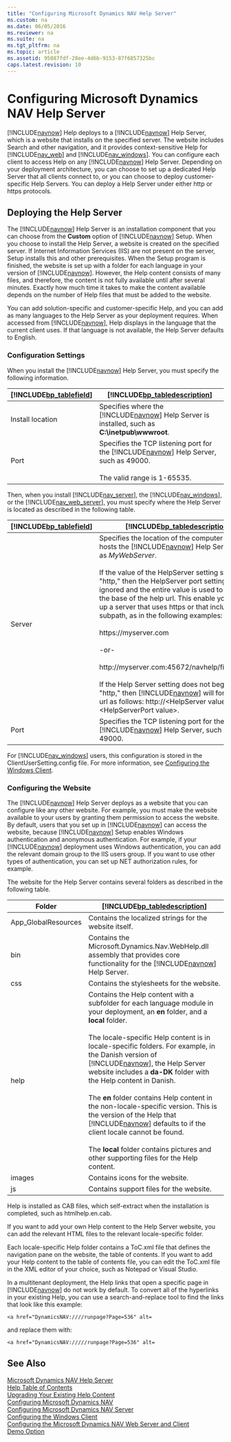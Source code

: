 ```yaml
---
title: "Configuring Microsoft Dynamics NAV Help Server"
ms.custom: na
ms.date: 06/05/2016
ms.reviewer: na
ms.suite: na
ms.tgt_pltfrm: na
ms.topic: article
ms.assetid: 95087fdf-28ee-4d6b-9153-87f6857325bc
caps.latest.revision: 10
---
```

# Configuring Microsoft Dynamics NAV Help Server
[!INCLUDE[navnow](../dynamics-nav/includes/navnow_md.md)] Help deploys to a [!INCLUDE[navnow](../dynamics-nav/includes/navnow_md.md)] Help Server, which is a website that installs on the specified server. The website includes Search and other navigation, and it provides context\-sensitive Help for [!INCLUDE[nav_web](../dynamics-nav/includes/nav_web_md.md)] and [!INCLUDE[nav_windows](../dynamics-nav/includes/nav_windows_md.md)]. You can configure each client to access Help on any [!INCLUDE[navnow](../dynamics-nav/includes/navnow_md.md)] Help Server. Depending on your deployment architecture, you can choose to set up a dedicated Help Server that all clients connect to, or you can choose to deploy customer\-specific Help Servers. You can deploy a Help Server under either http or https protocols.  
  
## Deploying the Help Server  
 The [!INCLUDE[navnow](../dynamics-nav/includes/navnow_md.md)] Help Server is an installation component that you can choose from the **Custom** option of [!INCLUDE[navnow](../dynamics-nav/includes/navnow_md.md)] Setup. When you choose to install the Help Server, a website is created on the specified server. If Internet Information Services \(IIS\) are not present on the server, Setup installs this and other prerequisites. When the Setup program is finished, the website is set up with a folder for each language in your version of [!INCLUDE[navnow](../dynamics-nav/includes/navnow_md.md)]. However, the Help content consists of many files, and therefore, the content is not fully available until after several minutes. Exactly how much time it takes to make the content available depends on the number of Help files that must be added to the website.  
  
 You can add solution\-specific and customer\-specific Help, and you can add as many languages to the Help Server as your deployment requires. When accessed from [!INCLUDE[navnow](../dynamics-nav/includes/navnow_md.md)], Help displays in the language that the current client uses. If that language is not available, the Help Server defaults to English.  
  
### Configuration Settings  
 When you install the [!INCLUDE[navnow](../dynamics-nav/includes/navnow_md.md)] Help Server, you must specify the following information.  
  
|[!INCLUDE[bp_tablefield](../dynamics-nav/includes/bp_tablefield_md.md)]|[!INCLUDE[bp_tabledescription](../dynamics-nav/includes/bp_tabledescription_md.md)]|  
|---------------------------------|---------------------------------------|  
|Install location|Specifies where the [!INCLUDE[navnow](../dynamics-nav/includes/navnow_md.md)] Help Server is installed, such as **C:\\inetpub\\wwwroot**.|  
|Port|Specifies the TCP listening port for the [!INCLUDE[navnow](../dynamics-nav/includes/navnow_md.md)] Help Server, such as 49000.<br /><br /> The valid range is 1\-65535.|  
  
 Then, when you install [!INCLUDE[nav_server](../dynamics-nav/includes/nav_server_md.md)], the [!INCLUDE[nav_windows](../dynamics-nav/includes/nav_windows_md.md)], or the [!INCLUDE[nav_web_server](../dynamics-nav/includes/nav_web_server_md.md)], you must specify where the Help Server is located as described in the following table.  
  
|[!INCLUDE[bp_tablefield](../dynamics-nav/includes/bp_tablefield_md.md)]|[!INCLUDE[bp_tabledescription](../dynamics-nav/includes/bp_tabledescription_md.md)]|  
|---------------------------------|---------------------------------------|  
|Server|Specifies the location of the computer that hosts the [!INCLUDE[navnow](../dynamics-nav/includes/navnow_md.md)] Help Server, such as *MyWebServer*.<br /><br /> If the value of the HelpServer setting starts with "http," then the HelpServer port setting is ignored and the entire value is used to create the base of the help url. This enable you to set up a server that uses https or that includes a subpath, as in the following examples:<br /><br /> https:\/\/myserver.com<br /><br /> \-or\-<br /><br /> http:\/\/myserver.com:45672\/navhelp\/financeapp<br /><br /> If the Help Server setting does not begin with "http," then [!INCLUDE[navnow](../dynamics-nav/includes/navnow_md.md)] will format the url as follows: http:\/\/\<HelpServer value\>:\<HelpServerPort value\>.|  
|Port|Specifies the TCP listening port for the [!INCLUDE[navnow](../dynamics-nav/includes/navnow_md.md)] Help Server, such as 49000.|  
  
 For [!INCLUDE[nav_windows](../dynamics-nav/includes/nav_windows_md.md)] users, this configuration is stored in the ClientUserSetting.config file. For more information, see [Configuring the Windows Client](../dynamics-nav/Configuring-the-Windows-Client.md).  
  
### Configuring the Website  
 The [!INCLUDE[navnow](../dynamics-nav/includes/navnow_md.md)] Help Server deploys as a website that you can configure like any other website. For example, you must make the website available to your users by granting them permission to access the website. By default, users that you set up in [!INCLUDE[navnow](../dynamics-nav/includes/navnow_md.md)] can access the website, because [!INCLUDE[navnow](../dynamics-nav/includes/navnow_md.md)] Setup enables Windows authentication and anonymous authentication. For example, if your [!INCLUDE[navnow](../dynamics-nav/includes/navnow_md.md)] deployment uses Windows authentication, you can add the relevant domain group to the IIS users group. If you want to use other types of authentication, you can set up NET authorization rules, for example.  
  
 The website for the Help Server contains several folders as described in the following table.  
  
|Folder|[!INCLUDE[bp_tabledescription](../dynamics-nav/includes/bp_tabledescription_md.md)]|  
|------------|---------------------------------------|  
|App\_GlobalResources|Contains the localized strings for the website itself.|  
|bin|Contains the Microsoft.Dynamics.Nav.WebHelp.dll assembly that provides core functionality for the [!INCLUDE[navnow](../dynamics-nav/includes/navnow_md.md)] Help Server.|  
|css|Contains the stylesheets for the website.|  
|help|Contains the Help content with a subfolder for each language module in your deployment, an **en** folder, and a **local** folder.<br /><br /> The locale\-specific Help content is in locale\-specific folders. For example, in the Danish version of [!INCLUDE[navnow](../dynamics-nav/includes/navnow_md.md)], the Help Server website includes a **da\-DK** folder with the Help content in Danish.<br /><br /> The **en** folder contains Help content in the non\-locale\-specific version. This is the version of the Help that [!INCLUDE[navnow](../dynamics-nav/includes/navnow_md.md)] defaults to if the client locale cannot be found.<br /><br /> The **local** folder contains pictures and other supporting files for the Help content.|  
|images|Contains icons for the website.|  
|js|Contains support files for the website.|  
  
 Help is installed as CAB files, which self\-extract when the installation is completed, such as htmlhelp.en.cab.  
  
 If you want to add your own Help content to the Help Server website, you can add the relevant HTML files to the relevant locale\-specific folder.  
  
 Each locale\-specific Help folder contains a ToC.xml file that defines the navigation pane on the website, the table of contents. If you want to add your Help content to the table of contents file, you can edit the ToC.xml file in the XML editor of your choice, such as Notepad or Visual Studio.  
  
 In a multitenant deployment, the Help links that open a specific page in [!INCLUDE[navnow](../dynamics-nav/includes/navnow_md.md)] do not work by default. To convert all of the hyperlinks in your existing Help, you can use a search\-and\-replace tool to find the links that look like this example:  
  
```  
<a href="DynamicsNAV:////runpage?Page=536" alt=  
```  
  
 and replace them with:  
  
```  
<a href="DynamicsNAV://///runpage?Page=536" alt=  
```  
  
## See Also  
 [Microsoft Dynamics NAV Help Server](../dynamics-nav/Microsoft-Dynamics-NAV-Help-Server.md)   
 [Help Table of Contents](../dynamics-nav/Help-Table-of-Contents.md)   
 [Upgrading Your Existing Help Content](../dynamics-nav/Upgrading-Your-Existing-Help-Content.md)   
 [Configuring Microsoft Dynamics NAV](../dynamics-nav/Configuring-Microsoft-Dynamics-NAV.md)   
 [Configuring Microsoft Dynamics NAV Server](../dynamics-nav/Configuring-Microsoft-Dynamics-NAV-Server.md)   
 [Configuring the Windows Client](../dynamics-nav/Configuring-the-Windows-Client.md)   
 [Configuring the Microsoft Dynamics NAV Web Server and Client](../dynamics-nav/Configuring-the-Microsoft-Dynamics-NAV-Web-Server-and-Client.md)   
 [Demo Option](../dynamics-nav/Demo-Option.md)